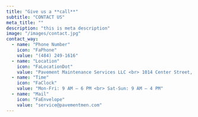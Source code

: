 ```yaml
---
title: "Give us a **call**"
subtitle: "CONTACT US"
meta_title: ""
description: "this is meta description"
image: "/images/contact.jpg"
contact_way:
  - name: "Phone Number"
    icon: "FaPhone"
    value: "(484) 249-1616"
  - name: "Location"
    icon: "FaLocationDot"
    value: "Pavement Maintenance Services LLC <br> 1014 Center Street, Suite 202 <br> Bethlehem, PA 18018 <br> (Meetings By Appointment Only)"
  - name: "Time"
    icon: "FaClock"
    value: "Mon-Fri: 9 AM – 6 PM <br> Sat-Sun: 9 AM – 4 PM"
  - name: "Mail"
    icon: "FaEnvelope"
    value: "service@pavementmen.com"
---
```

